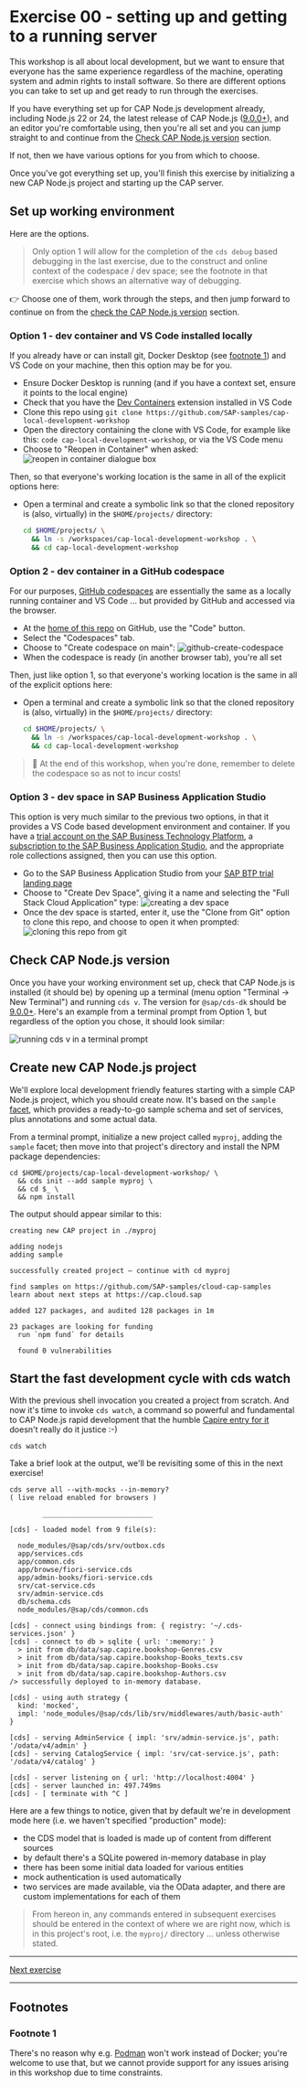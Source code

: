 # Exercise 00 - setting up and getting to a running server

This workshop is all about local development, but we want to ensure that everyone has the same experience regardless of the machine, operating system and admin rights to install software. So there are different options you can take to set up and get ready to run through the exercises.

If you have everything set up for CAP Node.js development already, including Node.js 22 or 24, the latest release of CAP Node.js ([9.0.0+]), and an editor you're comfortable using, then you're all set and you can jump straight to and continue from the [Check CAP Node.js version](#check-cap-nodejs-version) section.

If not, then we have various options for you from which to choose.

Once you've got everything set up, you'll finish this exercise by initializing a new CAP Node.js project and starting up the CAP server.

## Set up working environment

Here are the options. 

> Only option 1 will allow for the completion of the `cds debug` based debugging in the last exercise, due to the construct and online context of the codespace / dev space; see the footnote in that exercise which shows an alternative way of debugging.

👉 Choose one of them, work through the steps, and then jump forward to continue on from the [check the CAP Node.js version](#check-cap-nodejs-version) section.

### Option 1 - dev container and VS Code installed locally

If you already have or can install git, Docker Desktop (see [footnote 1](#footnote-1)) and VS Code on your machine, then this option may be for you.

- Ensure Docker Desktop is running (and if you have a context set, ensure it points to the local engine)
- Check that you have the [Dev Containers] extension installed in VS Code
- Clone this repo using `git clone https://github.com/SAP-samples/cap-local-development-workshop`
- Open the directory containing the clone with VS Code, for example like this: `code cap-local-development-workshop`, or via the VS Code menu
- Choose to "Reopen in Container" when asked:
  ![reopen in container dialogue box](assets/vscode-reopen-in-container.png)

Then, so that everyone's working location is the same in all of the explicit options here:

- Open a terminal and create a symbolic link so that the cloned repository is (also, virtually) in the `$HOME/projects/` directory:

  ```bash
  cd $HOME/projects/ \
    && ln -s /workspaces/cap-local-development-workshop . \
    && cd cap-local-development-workshop
  ```

### Option 2 - dev container in a GitHub codespace

For our purposes, [GitHub codespaces] are essentially the same as a locally running container and VS Code ... but provided by GitHub and accessed via the browser.

- At the [home of this repo] on GitHub, use the "Code" button.
- Select the "Codespaces" tab.
- Choose to "Create codespace on main":
  ![github-create-codespace](assets/github-create-codespace.png)
- When the codespace is ready (in another browser tab), you're all set

Then, just like option 1, so that everyone's working location is the same in all of the explicit options here:

- Open a terminal and create a symbolic link so that the cloned repository is (also, virtually) in the `$HOME/projects/` directory:

  ```bash
  cd $HOME/projects/ \
    && ln -s /workspaces/cap-local-development-workshop . \
    && cd cap-local-development-workshop
  ```

> 🚨 At the end of this workshop, when you're done, remember to delete the codespace so as not to incur costs!

### Option 3 - dev space in SAP Business Application Studio

This option is very much similar to the previous two options, in that it provides a VS Code based development environment and container. If you have a [trial account on the SAP Business Technology Platform], a [subscription to the SAP Business Application Studio], and the appropriate role collections assigned, then you can use this option.

- Go to the SAP Business Application Studio from your [SAP BTP trial landing page]
- Choose to "Create Dev Space", giving it a name and selecting the "Full Stack Cloud Application" type:
  ![creating a dev space](assets/bas-create-dev-space.png)
- Once the dev space is started, enter it, use the "Clone from Git" option to clone this repo, and choose to open it when prompted:
  ![cloning this repo from git](assets/bas-clone-from-git.png)

## Check CAP Node.js version

Once you have your working environment set up, check that CAP Node.js is installed (it should be) by opening up a terminal (menu option "Terminal -> New Terminal") and running `cds v`. The version for `@sap/cds-dk` should be [9.0.0+]. Here's an example from a terminal prompt from Option 1, but regardless of the option you chose, it should look similar:

![running cds v in a terminal prompt](assets/vscode-shell-cds-version.png)

## Create new CAP Node.js project

We'll explore local development friendly features starting with a simple CAP Node.js project, which you should create now. It's based on the `sample` [facet], which provides a ready-to-go sample schema and set of services, plus annotations and some actual data.

From a terminal prompt, initialize a new project called `myproj`, adding the `sample` facet; then move into that project's directory and install the NPM package dependencies:

```shell
cd $HOME/projects/cap-local-development-workshop/ \
  && cds init --add sample myproj \
  && cd $_ \
  && npm install
```

The output should appear similar to this:

```text
creating new CAP project in ./myproj

adding nodejs
adding sample

successfully created project – continue with cd myproj

find samples on https://github.com/SAP-samples/cloud-cap-samples
learn about next steps at https://cap.cloud.sap

added 127 packages, and audited 128 packages in 1m

23 packages are looking for funding
  run `npm fund` for details

  found 0 vulnerabilities
```

## Start the fast development cycle with cds watch

With the previous shell invocation you created a project from scratch. And now it's time to invoke `cds watch`, a command so powerful and fundamental to CAP Node.js rapid development that the humble [Capire entry for it] doesn't really do it justice :-)

```shell
cds watch
```

Take a brief look at the output, we'll be revisiting some of this in the next exercise!

```text
cds serve all --with-mocks --in-memory?
( live reload enabled for browsers )

        ___________________________

[cds] - loaded model from 9 file(s):

  node_modules/@sap/cds/srv/outbox.cds
  app/services.cds
  app/common.cds
  app/browse/fiori-service.cds
  app/admin-books/fiori-service.cds
  srv/cat-service.cds
  srv/admin-service.cds
  db/schema.cds
  node_modules/@sap/cds/common.cds

[cds] - connect using bindings from: { registry: '~/.cds-services.json' }
[cds] - connect to db > sqlite { url: ':memory:' }
  > init from db/data/sap.capire.bookshop-Genres.csv
  > init from db/data/sap.capire.bookshop-Books_texts.csv
  > init from db/data/sap.capire.bookshop-Books.csv
  > init from db/data/sap.capire.bookshop-Authors.csv
/> successfully deployed to in-memory database.

[cds] - using auth strategy {
  kind: 'mocked',
  impl: 'node_modules/@sap/cds/lib/srv/middlewares/auth/basic-auth'
}

[cds] - serving AdminService { impl: 'srv/admin-service.js', path: '/odata/v4/admin' }
[cds] - serving CatalogService { impl: 'srv/cat-service.js', path: '/odata/v4/catalog' }

[cds] - server listening on { url: 'http://localhost:4004' }
[cds] - server launched in: 497.749ms
[cds] - [ terminate with ^C ]
```

Here are a few things to notice, given that by default we're in development mode here (i.e. we haven't specified "production" mode):

- the CDS model that is loaded is made up of content from different sources
- by default there's a SQLite powered in-memory database in play
- there has been some initial data loaded for various entities
- mock authentication is used automatically
- two services are made available, via the OData adapter, and there are custom implementations for each of them

> From hereon in, any commands entered in subsequent exercises should be entered in the context of where we are right now, which is in this project's root, i.e. the `myproj/` directory ... unless otherwise stated.

---

[Next exercise](../01)

---

## Footnotes

<a name="footnote-1"></a>
### Footnote 1

There's no reason why e.g. [Podman] won't work instead of Docker; you're welcome to use that, but we cannot provide support for any issues arising in this workshop due to time constraints.

[GitHub codespaces]: https://github.com/features/codespaces
[9.0.0+]: https://cap.cloud.sap/docs/releases/may25
[Dev Containers]: https://marketplace.visualstudio.com/items?itemName=ms-vscode-remote.remote-containers
[home of this repo]: https://github.com/SAP-samples/cap-local-development-workshop
[trial account on the SAP Business Technology Platform]: https://developers.sap.com/tutorials/hcp-create-trial-account.html
[subscription to the SAP Business Application Studio]: https://developers.sap.com/tutorials/appstudio-onboarding.html
[SAP BTP trial landing page]: https://account.hanatrial.ondemand.com/trial/#/home/trial
[facet]: https://cap.cloud.sap/docs/tools/cds-cli#cds-add
[Capire entry for it]: https://cap.cloud.sap/docs/tools/cds-cli#cds-watch
[Podman]: https://podman.io/

